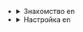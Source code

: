 - <details>
  <summary>Знакомство en</summary>

  - [Введение](docs/GettingStarted.md#знакомство)
  - [Установка](docs/GettingStarted.md#установка)
  </details>

- <details>
  <summary>Настройка en</summary>

  - [Настройка](docs/Settings.md)
  </details>
